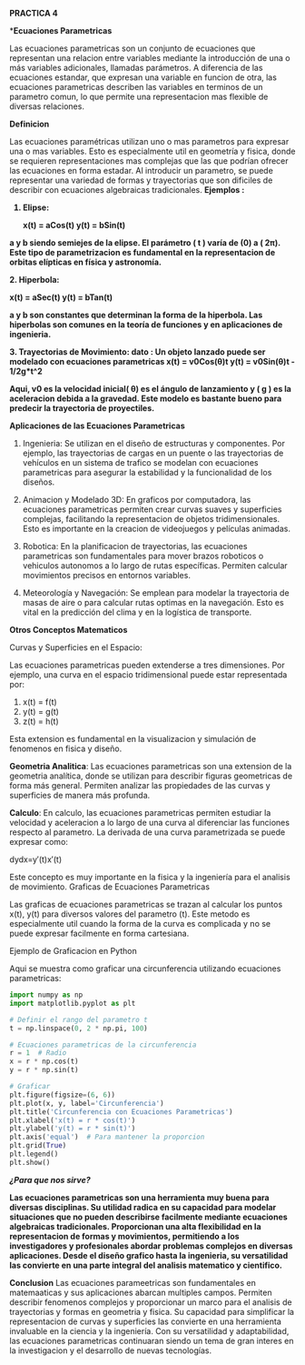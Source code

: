 **PRACTICA 4**

***Ecuaciones Parametricas**

Las ecuaciones parametricas son un conjunto de ecuaciones que representan una relacion entre variables mediante la introducción de una o más variables adicionales, llamadas parámetros. A diferencia de las ecuaciones estandar, que expresan una variable en funcion de otra, las ecuaciones parametricas describen las variables en terminos de un parametro comun, lo que permite una representacion mas flexible de diversas relaciones.

**Definicion**

Las ecuaciones paramétricas utilizan uno o mas parametros para expresar una o mas variables. Esto es especialmente util en geometría y fisica, donde se requieren representaciones mas complejas que las que podrían ofrecer las ecuaciones en forma estadar. Al introducir un parametro, se puede representar una variedad de formas y trayectorias que son dificiles de describir con ecuaciones algebraicas tradicionales.
<b>
Ejemplos :
</b>
<b>
1. Elipse:
   
     x(t) = aCos(t)
     y(t) = bSin(t)
   
a  y b siendo semiejes de la elipse. El parámetro ( t ) varía de (0) a ( 2π). Este tipo de parametrizacion es fundamental en la representacion de orbitas elípticas en física y astronomía.
</b>

<b>
2. Hiperbola:

x(t) = aSec(t)
y(t) = bTan(t)
  
a y  b son constantes que determinan la forma de la hiperbola. Las hiperbolas son comunes en la teoría de funciones y en aplicaciones de ingenieria.
</b>

<b>
3. Trayectorias de Movimiento:
dato : Un objeto lanzado puede ser modelado con ecuaciones parametricas
     x(t) = v0Cos(θ)t
     y(t) = v0Sin(θ)t - 1/2g*t^2
   
 Aqui, v0 es la velocidad inicial( θ) es el ángulo de lanzamiento y ( g ) es la aceleracion debida a la gravedad. Este modelo es bastante bueno  para predecir la trayectoria de proyectiles.
</b>

 **Aplicaciones de las Ecuaciones Parametricas**
 1. Ingenieria:
Se utilizan en el diseño de estructuras y componentes. Por ejemplo, las trayectorias de cargas en un puente o las trayectorias de vehículos en un sistema de trafico se modelan con ecuaciones parametricas para asegurar la estabilidad y la funcionalidad de los diseños.

2. Animacion y Modelado 3D:
En graficos por computadora, las ecuaciones parametricas permiten crear curvas suaves y superficies complejas, facilitando la representacion de objetos tridimensionales. Esto es importante en la creacion de videojuegos y películas animadas.

3. Robotica:
En la planificacion de trayectorias, las ecuaciones parametricas son fundamentales para mover brazos roboticos o vehiculos autonomos a lo largo de rutas específicas. Permiten calcular movimientos precisos en entornos variables.

4. Meteorología y Navegación:
 Se emplean para modelar la trayectoria de masas de aire o para calcular rutas optimas en la navegación. Esto es vital en la predicción del clima y en la logística de transporte.

 **Otros Conceptos Matematicos**
 
Curvas y Superficies en el Espacio:

Las ecuaciones parametricas pueden extenderse a tres dimensiones. Por ejemplo, una curva en el espacio tridimensional puede estar representada por:
   1. x(t) = f(t)
   2. y(t) = g(t)
   3. z(t) = h(t)
   
 Esta extension es fundamental en la visualizacion y simulación de fenomenos en fisica y diseño.

**Geometria Analitica**:
Las ecuaciones parametricas son una extension de la geometria analítica, donde se utilizan para describir figuras geometricas de forma más general. Permiten analizar las propiedades de las curvas y superficies de manera más profunda.

**Calculo**:
En calculo, las ecuaciones parametricas permiten estudiar la velocidad y aceleracion a lo largo de una curva al diferenciar las funciones respecto al parametro. La derivada de una curva parametrizada se puede expresar como:

dydx=y′(t)x′(t)
   
Este concepto es  muy importante en la fisica y la ingeniería para el analisis de movimiento.
Graficas de Ecuaciones Parametricas

Las graficas de ecuaciones parametricas se trazan al calcular los puntos x(t), y(t) para diversos valores del parametro (t). Este metodo es especialmente util cuando la forma de la curva es complicada y no se puede expresar facilmente en forma cartesiana.

 Ejemplo de Graficacion en Python

Aqui se muestra como graficar una circunferencia utilizando ecuaciones parametricas:

```python
import numpy as np
import matplotlib.pyplot as plt 

# Definir el rango del parametro t
t = np.linspace(0, 2 * np.pi, 100)

# Ecuaciones parametricas de la circunferencia
r = 1  # Radio
x = r * np.cos(t)
y = r * np.sin(t)

# Graficar
plt.figure(figsize=(6, 6))
plt.plot(x, y, label='Circunferencia')
plt.title('Circunferencia con Ecuaciones Parametricas')
plt.xlabel('x(t) = r * cos(t)')
plt.ylabel('y(t) = r * sin(t)')
plt.axis('equal')  # Para mantener la proporcion
plt.grid(True)
plt.legend()
plt.show()
```
<b>

***¿Para que nos sirve?***

Las ecuaciones parametricas son una herramienta muy buena para  diversas disciplinas. 
Su utilidad radica en su capacidad para modelar situaciones que no pueden describirse facilmente mediante ecuaciones algebraicas tradicionales. 
Proporcionan una alta  flexibilidad en la representacion de formas y movimientos, permitiendo a los investigadores y profesionales abordar problemas complejos en diversas aplicaciones. 
Desde el diseño grafico hasta la ingenieria, su versatilidad las convierte en una parte integral del analisis matematico y cientifico.
</b>

**Conclusion**
Las ecuaciones parameetricas son fundamentales en matemaaticas y sus aplicaciones abarcan multiples campos. 
Permiten describir fenomenos complejos y proporcionar un marco para el analisis de trayectorias y formas en geometria y fisica.
 Su capacidad para simplificar la representacion de curvas y superficies las convierte en una herramienta invaluable en la ciencia y la ingeniería. 
 Con su versatilidad y adaptabilidad, las ecuaciones parametricas continuaran siendo un tema de gran interes en la investigacion y el desarrollo de nuevas tecnologías.
